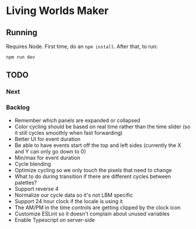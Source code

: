 # Living Worlds Maker

## Running

Requires Node. First time, do an `npm install`. After that, to run:

`npm run dev`

## TODO

### Next

### Backlog

- Remember which panels are expanded or collapsed
- Color cycling should be based on real time rather than the time slider (so it still cycles smoothly when fast forwarding)
- Better UI for event duration
- Be able to have events start off the top and left sides (currently the X and Y can only go down to 0)
- Min/max for event duration
- Cycle blending
- Optimize cycling so we only touch the pixels that need to change
- What to do during transition if there are different cycles between palettes?
- Support reverse 4
- Normalize our cycle data so it's not LBM specific
- Support 24 hour clock if the locale is using it
- The AM/PM in the time controls are getting clipped by the clock icon
- Customize ESLint so it doesn't complain about unused variables
- Enable Typescript on server-side

